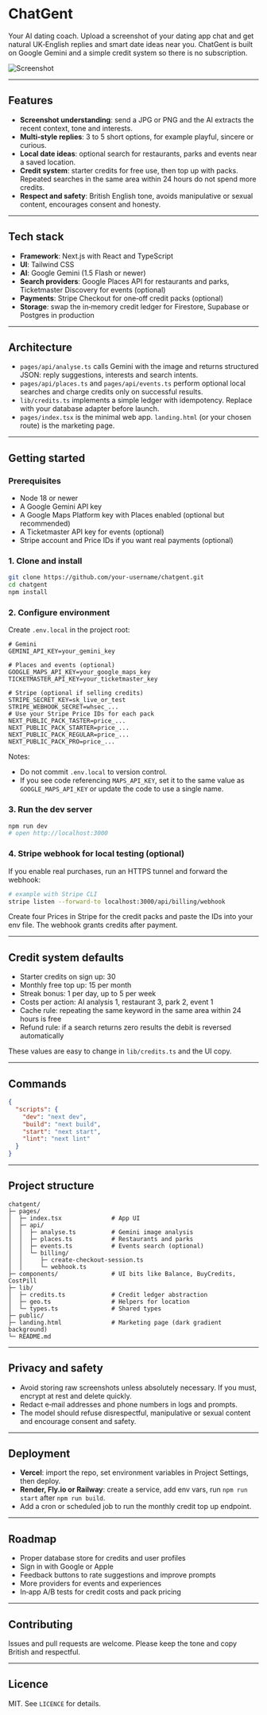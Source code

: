 # ChatGent

Your AI dating coach. Upload a screenshot of your dating app chat and get natural UK‑English replies and smart date ideas near you. ChatGent is built on Google Gemini and a simple credit system so there is no subscription.

![Screenshot](https://storage.googleapis.com/aistudio-project-files/55a9b895-5f56-4217-a16f-d1222e039433/Wingman-Screenshot.png)

---

## Features

* **Screenshot understanding**: send a JPG or PNG and the AI extracts the recent context, tone and interests.
* **Multi‑style replies**: 3 to 5 short options, for example playful, sincere or curious.
* **Local date ideas**: optional search for restaurants, parks and events near a saved location.
* **Credit system**: starter credits for free use, then top up with packs. Repeated searches in the same area within 24 hours do not spend more credits.
* **Respect and safety**: British English tone, avoids manipulative or sexual content, encourages consent and honesty.

---

## Tech stack

* **Framework**: Next.js with React and TypeScript
* **UI**: Tailwind CSS
* **AI**: Google Gemini (1.5 Flash or newer)
* **Search providers**: Google Places API for restaurants and parks, Ticketmaster Discovery for events (optional)
* **Payments**: Stripe Checkout for one‑off credit packs (optional)
* **Storage**: swap the in‑memory credit ledger for Firestore, Supabase or Postgres in production

---

## Architecture

* `pages/api/analyse.ts` calls Gemini with the image and returns structured JSON: reply suggestions, interests and search intents.
* `pages/api/places.ts` and `pages/api/events.ts` perform optional local searches and charge credits only on successful results.
* `lib/credits.ts` implements a simple ledger with idempotency. Replace with your database adapter before launch.
* `pages/index.tsx` is the minimal web app. `landing.html` (or your chosen route) is the marketing page.

---

## Getting started

### Prerequisites

* Node 18 or newer
* A Google Gemini API key
* A Google Maps Platform key with Places enabled (optional but recommended)
* A Ticketmaster API key for events (optional)
* Stripe account and Price IDs if you want real payments (optional)

### 1. Clone and install

```bash
git clone https://github.com/your-username/chatgent.git
cd chatgent
npm install
```

### 2. Configure environment

Create `.env.local` in the project root:

```dotenv
# Gemini
GEMINI_API_KEY=your_gemini_key

# Places and events (optional)
GOOGLE_MAPS_API_KEY=your_google_maps_key
TICKETMASTER_API_KEY=your_ticketmaster_key

# Stripe (optional if selling credits)
STRIPE_SECRET_KEY=sk_live_or_test
STRIPE_WEBHOOK_SECRET=whsec_...
# Use your Stripe Price IDs for each pack
NEXT_PUBLIC_PACK_TASTER=price_...
NEXT_PUBLIC_PACK_STARTER=price_...
NEXT_PUBLIC_PACK_REGULAR=price_...
NEXT_PUBLIC_PACK_PRO=price_...
```

Notes:

* Do not commit `.env.local` to version control.
* If you see code referencing `MAPS_API_KEY`, set it to the same value as `GOOGLE_MAPS_API_KEY` or update the code to use a single name.

### 3. Run the dev server

```bash
npm run dev
# open http://localhost:3000
```

### 4. Stripe webhook for local testing (optional)

If you enable real purchases, run an HTTPS tunnel and forward the webhook:

```bash
# example with Stripe CLI
stripe listen --forward-to localhost:3000/api/billing/webhook
```

Create four Prices in Stripe for the credit packs and paste the IDs into your env file. The webhook grants credits after payment.

---

## Credit system defaults

* Starter credits on sign up: 30
* Monthly free top up: 15 per month
* Streak bonus: 1 per day, up to 5 per week
* Costs per action: AI analysis 1, restaurant 3, park 2, event 1
* Cache rule: repeating the same keyword in the same area within 24 hours is free
* Refund rule: if a search returns zero results the debit is reversed automatically

These values are easy to change in `lib/credits.ts` and the UI copy.

---

## Commands

```json
{
  "scripts": {
    "dev": "next dev",
    "build": "next build",
    "start": "next start",
    "lint": "next lint"
  }
}
```

---

## Project structure

```
chatgent/
├─ pages/
│  ├─ index.tsx              # App UI
│  ├─ api/
│  │  ├─ analyse.ts          # Gemini image analysis
│  │  ├─ places.ts           # Restaurants and parks
│  │  ├─ events.ts           # Events search (optional)
│  │  └─ billing/
│  │     ├─ create-checkout-session.ts
│  │     └─ webhook.ts
├─ components/               # UI bits like Balance, BuyCredits, CostPill
├─ lib/
│  ├─ credits.ts             # Credit ledger abstraction
│  ├─ geo.ts                 # Helpers for location
│  └─ types.ts               # Shared types
├─ public/
├─ landing.html              # Marketing page (dark gradient background)
└─ README.md
```

---

## Privacy and safety

* Avoid storing raw screenshots unless absolutely necessary. If you must, encrypt at rest and delete quickly.
* Redact e‑mail addresses and phone numbers in logs and prompts.
* The model should refuse disrespectful, manipulative or sexual content and encourage consent and safety.

---

## Deployment

* **Vercel**: import the repo, set environment variables in Project Settings, then deploy.
* **Render, Fly.io or Railway**: create a service, add env vars, run `npm run start` after `npm run build`.
* Add a cron or scheduled job to run the monthly credit top up endpoint.

---

## Roadmap

* Proper database store for credits and user profiles
* Sign in with Google or Apple
* Feedback buttons to rate suggestions and improve prompts
* More providers for events and experiences
* In‑app A/B tests for credit costs and pack pricing

---

## Contributing

Issues and pull requests are welcome. Please keep the tone and copy British and respectful.

---

## Licence

MIT. See `LICENCE` for details.
